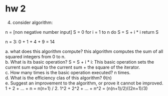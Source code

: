 # hw 2

4. consider algorithm:

n = [non negative number input]
S = 0
for i = 1 to n do
    S = S + i * i
return S

n = 3: 0 + 1 + 4 + 9 = 14

a. what does this algorithm compute? this algorithm computes the sum of all squared integers from 0 to n.  
b. What is its basic operation? S = S + i * i: This basic operation sets the current sum equal to the current sum + the square of the iterator.  
c. How many times is the basic operation executed? n times.  
d. What is the efficiency clas of this algorithm? θ(n)  
e. Suggest an improvement to the algorithm, or prove it cannot be improved. 1 + 2 + ... + n = n(n+1) / 2. 1^2 + 2^2 + ... + n^2 = (n(n+1)/2)((2n+1)/3)
